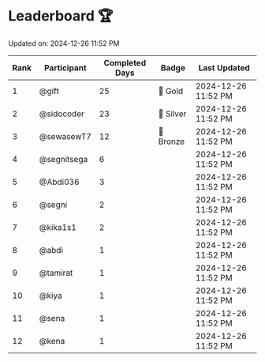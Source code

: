 # Leaderboard 🏆

Updated on: 2024-12-26 11:52 PM

| Rank | Participant       | Completed Days | Badge      | Last Updated         |
|------|-------------------|----------------|------------|----------------------|
| 1    | @gift             | 25             | 🏅 Gold     | 2024-12-26 11:52 PM |
| 2    | @sidocoder        | 23             | 🥈 Silver   | 2024-12-26 11:52 PM |
| 3    | @sewasewT7        | 12             | 🥉 Bronze   | 2024-12-26 11:52 PM |
| 4    | @segnitsega       | 6              |            | 2024-12-26 11:52 PM |
| 5    | @Abdi036          | 3              |            | 2024-12-26 11:52 PM |
| 6    | @segni            | 2              |            | 2024-12-26 11:52 PM |
| 7    | @kika1s1          | 2              |            | 2024-12-26 11:52 PM |
| 8    | @abdi             | 1              |            | 2024-12-26 11:52 PM |
| 9    | @tamirat          | 1              |            | 2024-12-26 11:52 PM |
| 10   | @kiya             | 1              |            | 2024-12-26 11:52 PM |
| 11   | @sena             | 1              |            | 2024-12-26 11:52 PM |
| 12   | @kena             | 1              |            | 2024-12-26 11:52 PM |
